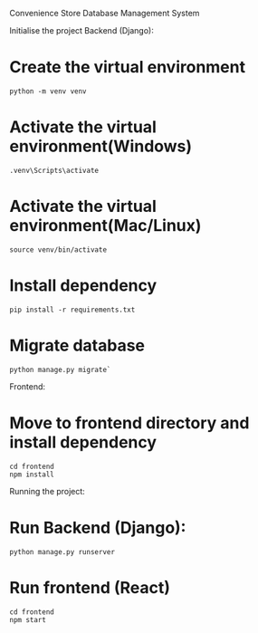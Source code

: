 Convenience Store Database Management System


Initialise the project
Backend (Django):
# Create the virtual environment
    python -m venv venv

# Activate the virtual environment(Windows)
    .venv\Scripts\activate
# Activate the virtual environment(Mac/Linux)
    source venv/bin/activate

# Install dependency
    pip install -r requirements.txt

# Migrate database
    python manage.py migrate`

Frontend:
# Move to frontend directory and install dependency
    cd frontend
    npm install


Running the project:
# Run Backend (Django):
    python manage.py runserver

# Run frontend (React)
    cd frontend
    npm start